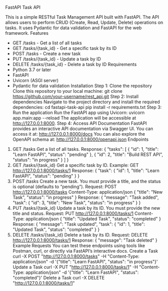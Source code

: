 FastAPI Task API

This is a simple RESTful Task Management API built with FastAPI. The API allows users to perform CRUD (Create, Read, Update, Delete) operations on tasks. It uses Pydantic for data validation and FastAPI for the web framework.
Features

* GET /tasks - Get a list of all tasks
* GET /tasks/{task_id} - Get a specific task by its ID
* POST /tasks - Create a new task
* PUT /tasks/{task_id} - Update a task by ID
* DELETE /tasks/{task_id} - Delete a task by ID
Requirements
* Python 3.7 or later
* FastAPI
* Uvicorn (ASGI server)
* Pydantic for data validation
Installation
Step 1: Clone the repository
Clone this repository to your local machine:
git clone https://github.com/your-username/rest_api.git
Step 2: Install dependencies
Navigate to the project directory and install the required dependencies:
cd fastapi-task-api pip install -r requirements.txt
Step 3: Run the application
Run the FastAPI app using Uvicorn:
uvicorn app.main:app --reload
The application will be accessible at http://127.0.0.1:8000.
Step 4: Access API Documentation
FastAPI provides an interactive API documentation via Swagger UI. You can access it at:
http://127.0.0.1:8000/docs
You can also explore the OpenAPI schema at:
http://127.0.0.1:8000/openapi.json
Endpoints
1. GET /tasks
Get a list of all tasks.
Response:
{ "tasks": [ { "id": 1, "title": "Learn FastAPI", "status": "pending" }, { "id": 2, "title": "Build REST API", "status": "in progress" } ] }
1. GET /tasks/{task_id}
Get a specific task by ID.
Example:
GET http://127.0.0.1:8000/tasks/1
Response:
{ "task": { "id": 1, "title": "Learn FastAPI", "status": "pending" } }
1. POST /tasks
Create a new task. You must provide a title, and the status is optional (defaults to “pending”).
Request:
POST http://127.0.0.1:8000/tasks Content-Type: application/json
{ "title": "New Task", "status": "in progress" }
Response: { "message": "Task added", "task": { "id": 3, "title": "New Task", "status": "in progress" } }
1. PUT /tasks/{task_id}
Update a task by its ID. You must provide the new title and status.
Request:
PUT http://127.0.0.1:8000/tasks/1 Content-Type: application/json
{ "title": "Updated Task", "status": "completed" }
Response:
{ "message": "Task updated", "task": { "id": 1, "title": "Updated Task", "status": "completed" } }
1. DELETE /tasks/{task_id}
Delete a task by its ID.
Request:
DELETE http://127.0.0.1:8000/tasks/1
Response:
{ "message": "Task deleted" }
Example Requests
You can test these endpoints using tools like Postman, curl, or directly via FastAPI’s interactive docs.
Create a Task
curl -X POST "http://127.0.0.1:8000/tasks" -H "Content-Type: application/json" -d '{"title": "Learn FastAPI", "status": "in progress"}'
Update a Task
curl -X PUT "http://127.0.0.1:8000/tasks/1" -H "Content-Type: application/json" -d '{"title": "Learn FastAPI", "status": "completed"}'
Delete a Task
curl -X DELETE "http://127.0.0.1:8000/tasks/1"

